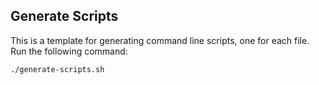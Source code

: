 ## Generate Scripts

This is a template for generating command line scripts, one for each file. Run the following command:

```
./generate-scripts.sh
```

